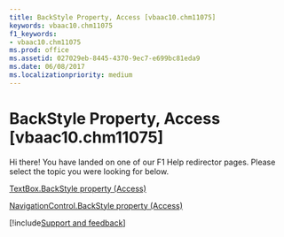 ```yaml
---
title: BackStyle Property, Access [vbaac10.chm11075]
keywords: vbaac10.chm11075
f1_keywords:
- vbaac10.chm11075
ms.prod: office
ms.assetid: 027029eb-8445-4370-9ec7-e699bc81eda9
ms.date: 06/08/2017
ms.localizationpriority: medium
---
```



# BackStyle Property, Access [vbaac10.chm11075]

Hi there! You have landed on one of our F1 Help redirector pages. Please select the topic you were looking for below.

[TextBox.BackStyle property (Access)](https://msdn.microsoft.com/library/95a277c8-df48-79a5-c232-2cfe32eae8f2%28Office.15%29.aspx)

[NavigationControl.BackStyle property (Access)](https://msdn.microsoft.com/library/1f46ccfd-78cc-0eae-3485-b91306dc6bde%28Office.15%29.aspx)

[!include[Support and feedback](~/includes/feedback-boilerplate.md)]